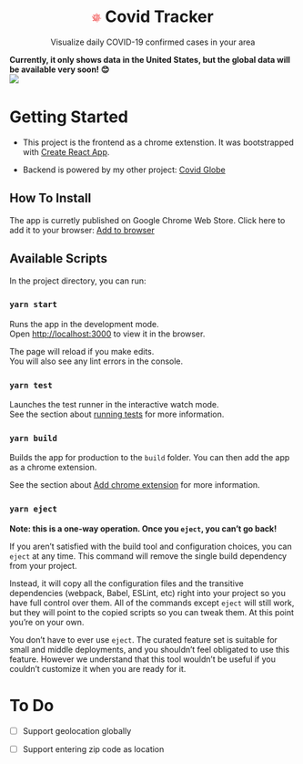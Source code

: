 <h1 align="center">
  <span><img src="./public/logo16.png"></span>
  Covid Tracker
</h1>
<p align="center">Visualize daily COVID-19 confirmed cases in your area</p>
<strong>Currently, it only shows data in the United States, but the global data will be available very soon! 😊</strong>

<div>
  <img src="https://daweifeng.s3-us-west-2.amazonaws.com/public/app_images/covid-tracker.png"/>
</div>

# Getting Started

- This project is the frontend as a chrome extenstion. It was bootstrapped with [Create React App](https://github.com/facebook/create-react-app).

- Backend is powered by my other project: [Covid Globe](https://github.com/daweifeng/covid-globe)

## How To Install

The app is curretly published on Google Chrome Web Store. Click here to add it to your browser: [Add to browser](https://chrome.google.com/webstore/detail/covid-tracker/kdebngmlbblmdebjbgaboobgpeieophl?hl=en-US)

## Available Scripts

In the project directory, you can run:

### `yarn start`

Runs the app in the development mode.\
Open [http://localhost:3000](http://localhost:3000) to view it in the browser.

The page will reload if you make edits.\
You will also see any lint errors in the console.

### `yarn test`

Launches the test runner in the interactive watch mode.\
See the section about [running tests](https://facebook.github.io/create-react-app/docs/running-tests) for more information.

### `yarn build`

Builds the app for production to the `build` folder.
You can then add the app as a chrome extension.

See the section about [Add chrome extension](https://developer.chrome.com/docs/extensions/mv3/getstarted/) for more information.

### `yarn eject`

**Note: this is a one-way operation. Once you `eject`, you can’t go back!**

If you aren’t satisfied with the build tool and configuration choices, you can `eject` at any time. This command will remove the single build dependency from your project.

Instead, it will copy all the configuration files and the transitive dependencies (webpack, Babel, ESLint, etc) right into your project so you have full control over them. All of the commands except `eject` will still work, but they will point to the copied scripts so you can tweak them. At this point you’re on your own.

You don’t have to ever use `eject`. The curated feature set is suitable for small and middle deployments, and you shouldn’t feel obligated to use this feature. However we understand that this tool wouldn’t be useful if you couldn’t customize it when you are ready for it.


# To Do

- [ ] Support geolocation globally
- [ ] Support entering zip code as location

